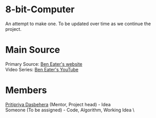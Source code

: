 # 8-bit-Computer
An attempt to make one. To be updated over time as we continue the project.

# Main Source
Primary Source: [Ben Eater's website](https://eater.net/8bit) \
Video Series: [Ben Eater's YouTube]()

# Members
[Pritipriya Dasbehera](https://github.com/pritipriya-dasbehera) (Mentor, Project head) - Idea \
Someone (To be assigned) - Code, Algorithm, Working Idea \

